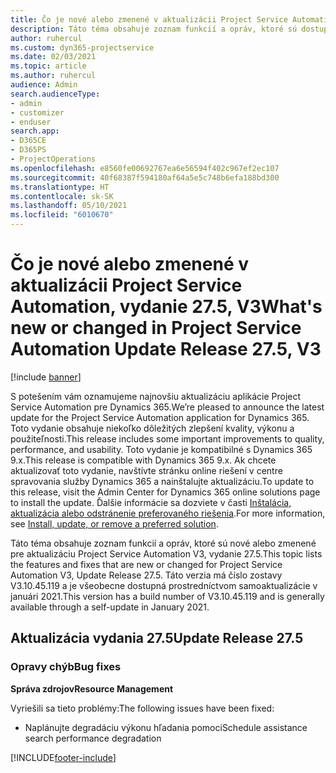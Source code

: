```yaml
---
title: Čo je nové alebo zmenené v aktualizácii Project Service Automation, vydanie 27.5, oprava V3
description: Táto téma obsahuje zoznam funkcií a opráv, ktoré sú dostupné v aktualizácii Project Service Automation, vydanie 27.5, oprava V3.
author: ruhercul
ms.custom: dyn365-projectservice
ms.date: 02/03/2021
ms.topic: article
ms.author: ruhercul
audience: Admin
search.audienceType:
- admin
- customizer
- enduser
search.app:
- D365CE
- D365PS
- ProjectOperations
ms.openlocfilehash: e8560fe00692767ea6e56594f402c967ef2ec107
ms.sourcegitcommit: 40f68387f594180af64a5e5c748b6efa188bd300
ms.translationtype: HT
ms.contentlocale: sk-SK
ms.lasthandoff: 05/10/2021
ms.locfileid: "6010670"
---
```

# <a name="whats-new-or-changed-in-project-service-automation-update-release-275-v3"></a><span data-ttu-id="f252a-103">Čo je nové alebo zmenené v aktualizácii Project Service Automation, vydanie 27.5, V3</span><span class="sxs-lookup"><span data-stu-id="f252a-103">What's new or changed in Project Service Automation Update Release 27.5, V3</span></span>

[!include [banner](../includes/psa-now-project-operations.md)]

<span data-ttu-id="f252a-104">S potešením vám oznamujeme najnovšiu aktualizáciu aplikácie Project Service Automation pre Dynamics 365.</span><span class="sxs-lookup"><span data-stu-id="f252a-104">We’re pleased to announce the latest update for the Project Service Automation application for Dynamics 365.</span></span> <span data-ttu-id="f252a-105">Toto vydanie obsahuje niekoľko dôležitých zlepšení kvality, výkonu a použiteľnosti.</span><span class="sxs-lookup"><span data-stu-id="f252a-105">This release includes some important improvements to quality, performance, and usability.</span></span> <span data-ttu-id="f252a-106">Toto vydanie je kompatibilné s Dynamics 365 9.x.</span><span class="sxs-lookup"><span data-stu-id="f252a-106">This release is compatible with Dynamics 365 9.x.</span></span> <span data-ttu-id="f252a-107">Ak chcete aktualizovať toto vydanie, navštívte stránku online riešení v centre spravovania služby Dynamics 365 a nainštalujte aktualizáciu.</span><span class="sxs-lookup"><span data-stu-id="f252a-107">To update to this release, visit the Admin Center for Dynamics 365 online solutions page to install the update.</span></span> <span data-ttu-id="f252a-108">Ďalšie informácie sa dozviete v časti [Inštalácia, aktualizácia alebo odstránenie preferovaného riešenia](/power-platform/admin/install-remove-preferred-solution).</span><span class="sxs-lookup"><span data-stu-id="f252a-108">For more information, see [Install, update, or remove a preferred solution](/power-platform/admin/install-remove-preferred-solution).</span></span>

<span data-ttu-id="f252a-109">Táto téma obsahuje zoznam funkcií a opráv, ktoré sú nové alebo zmenené pre aktualizáciu Project Service Automation V3, vydanie 27.5.</span><span class="sxs-lookup"><span data-stu-id="f252a-109">This topic lists the features and fixes that are new or changed for Project Service Automation V3, Update Release 27.5.</span></span> <span data-ttu-id="f252a-110">Táto verzia má číslo zostavy V3.10.45.119 a je všeobecne dostupná prostredníctvom samoaktualizácie v januári 2021.</span><span class="sxs-lookup"><span data-stu-id="f252a-110">This version has a build number of V3.10.45.119 and is generally available through a self-update in January 2021.</span></span>

## <a name="update-release-275"></a><span data-ttu-id="f252a-111">Aktualizácia vydania 27.5</span><span class="sxs-lookup"><span data-stu-id="f252a-111">Update Release 27.5</span></span>

### <a name="bug-fixes"></a><span data-ttu-id="f252a-112">Opravy chýb</span><span class="sxs-lookup"><span data-stu-id="f252a-112">Bug fixes</span></span>


<span data-ttu-id="f252a-113">**Správa zdrojov**</span><span class="sxs-lookup"><span data-stu-id="f252a-113">**Resource Management**</span></span>

<span data-ttu-id="f252a-114">Vyriešili sa tieto problémy:</span><span class="sxs-lookup"><span data-stu-id="f252a-114">The following issues have been fixed:</span></span>

- <span data-ttu-id="f252a-115">Naplánujte degradáciu výkonu hľadania pomoci</span><span class="sxs-lookup"><span data-stu-id="f252a-115">Schedule assistance search performance degradation</span></span>


[!INCLUDE[footer-include](../includes/footer-banner.md)]